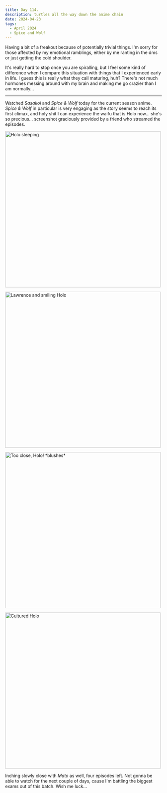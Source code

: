 ```yaml
---
title: Day 114.
description: turtles all the way down the anime chain
date: 2024-04-23
tags: 
  - April 2024
  - Spice and Wolf
---
```


Having a bit of a freakout because of potentially trivial things. I'm sorry for those affected by my emotional ramblings, either by me ranting in the dms or just getting the cold shoulder.

It's really hard to stop once you are spiralling, but I feel some kind of difference when I compare this situation with things that I experienced early in life. I guess this is really what they call maturing, huh? There's not much hormones messing around with my brain and making me go crazier than I am normally...

-----

Watched *Sasakoi* and *Spice & Wolf* today for the current season anime. *Spice & Wolf* in particular is very engaging as the story seems to reach its first climax, and holy shit I can experience the waifu that is Holo now... she's so precious... screenshot graciously provided by a friend who streamed the episodes.

<img src="https://cdn.discordapp.com/attachments/1005427409027346512/1235989189485400197/mpv-shot0001.png?ex=66366022&is=66350ea2&hm=796ba176f20372044fdba40a3657dc70166a3bef2c1944c7c98b7e335f406035&" width="500px" alt="Holo sleeping"></img>

<img src="https://cdn.discordapp.com/attachments/1005427409027346512/1235989188927819846/mpv-shot0002.png?ex=66366022&is=66350ea2&hm=1e6fcea6cb03f36568d6859442cc6d71dda3957acfc3a34179a5322221b31da7&" width="500px" alt="Lawrence and smiling Holo"></img>

<img src="https://cdn.discordapp.com/attachments/1005427409027346512/1235989188369973379/mpv-shot0011.png?ex=66366022&is=66350ea2&hm=3ead7a08a9b2cc0e11805d654e9f716abf19c92c6670a1c9012ad728275f4c82&" width="500px" alt="Too close, Holo! *blushes*"></img>

<img src="https://cdn.discordapp.com/attachments/1005427409027346512/1235989187618934794/mpv-shot0016.png?ex=66366021&is=66350ea1&hm=32f0f2b8bc3518e3f9202278cca4228eb977af1c3cc543130dd3935c42c6bab5&" width="500px" alt="Cultured Holo"></img>

Inching slowly close with *Mato* as well, four episodes left. Not gonna be able to watch for the next couple of days, cause I'm battling the biggest exams out of this batch. Wish me luck...